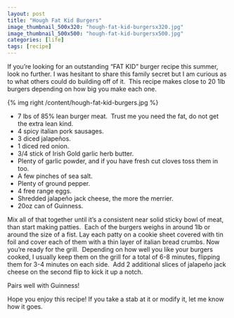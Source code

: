 ```yaml
---
layout: post
title: "Hough Fat Kid Burgers"
image_thumbnail_500x320: "hough-fat-kid-burgersx320.jpg"
image_thumbnail_500x500: "hough-fat-kid-burgersx500.jpg"
categories: [life]
tags: [recipe]
---  
```

<p>If you&rsquo;re looking for an outstanding &ldquo;FAT KID&rdquo; burger recipe this summer, look no further. I was hesitant to share this family secret but I am curious as to what others could do building off of it.&nbsp; This recipe makes close to 20 1lb burgers depending on how big you make each one. &nbsp;</p>
<!-- more -->
<p>{% img right /content/hough-fat-kid-burgers.jpg %}</p>
<ul>
<li>7 lbs of 85% lean burger meat.&nbsp; Trust me you need the fat, do not get the extra lean kind.</li>
<li>4 spicy italian pork sausages.&nbsp;</li>
<li>3 diced jalape&ntilde;os.</li>
<li>1 diced red onion.</li>
<li>3/4 stick of Irish Gold garlic herb butter.</li>
<li>Plenty of garlic powder, and if you have fresh cut cloves toss them in too.</li>
<li>A few pinches of sea salt.</li>
<li>Plenty of ground pepper.</li>
<li>4 free range eggs.</li>
<li>Shredded jalape&ntilde;o jack cheese, the more the merrier. &nbsp;</li>
<li>20oz can of Guinness.&nbsp;</li>
</ul>
<p>Mix all of that together until it&rsquo;s a consistent near solid sticky bowl of meat, than start making patties.&nbsp; Each of the burgers weighs in around 1lb or around the size of a fist. Lay each patty on a cookie sheet covered with tin foil and cover each of them with a thin layer of italian bread crumbs. Now you&rsquo;re ready for the grill.&nbsp; Depending on how well you like your burgers cooked, I usually keep them on the grill for a total of 6-8 minutes, flipping them for 3-4 minutes on each side.&nbsp; Add 2 additional slices of jalape&ntilde;o jack cheese on the second flip to kick it up a notch.&nbsp; &nbsp;</p>
<p>Pairs well with Guinness! &nbsp;</p>
<p>Hope you enjoy this recipe! If you take a stab at it or modify it, let me know how it goes.</p>

